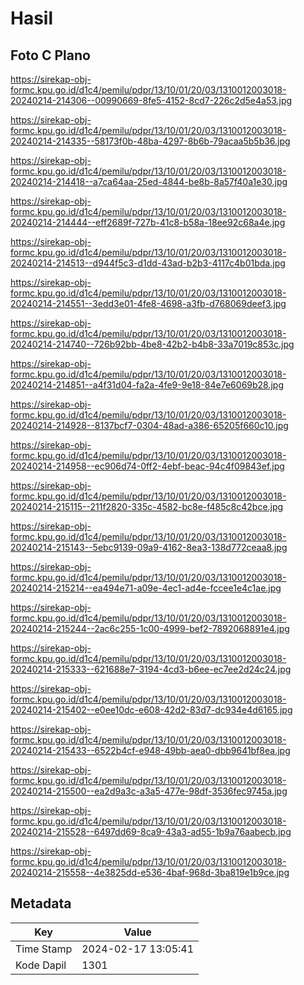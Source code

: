 # Hasil

## Foto C Plano

https://sirekap-obj-formc.kpu.go.id/d1c4/pemilu/pdpr/13/10/01/20/03/1310012003018-20240214-214306--00990669-8fe5-4152-8cd7-226c2d5e4a53.jpg

https://sirekap-obj-formc.kpu.go.id/d1c4/pemilu/pdpr/13/10/01/20/03/1310012003018-20240214-214335--58173f0b-48ba-4297-8b6b-79acaa5b5b36.jpg

https://sirekap-obj-formc.kpu.go.id/d1c4/pemilu/pdpr/13/10/01/20/03/1310012003018-20240214-214418--a7ca64aa-25ed-4844-be8b-8a57f40a1e30.jpg

https://sirekap-obj-formc.kpu.go.id/d1c4/pemilu/pdpr/13/10/01/20/03/1310012003018-20240214-214444--eff2689f-727b-41c8-b58a-18ee92c68a4e.jpg

https://sirekap-obj-formc.kpu.go.id/d1c4/pemilu/pdpr/13/10/01/20/03/1310012003018-20240214-214513--d944f5c3-d1dd-43ad-b2b3-4117c4b01bda.jpg

https://sirekap-obj-formc.kpu.go.id/d1c4/pemilu/pdpr/13/10/01/20/03/1310012003018-20240214-214551--3edd3e01-4fe8-4698-a3fb-d768069deef3.jpg

https://sirekap-obj-formc.kpu.go.id/d1c4/pemilu/pdpr/13/10/01/20/03/1310012003018-20240214-214740--726b92bb-4be8-42b2-b4b8-33a7019c853c.jpg

https://sirekap-obj-formc.kpu.go.id/d1c4/pemilu/pdpr/13/10/01/20/03/1310012003018-20240214-214851--a4f31d04-fa2a-4fe9-9e18-84e7e6069b28.jpg

https://sirekap-obj-formc.kpu.go.id/d1c4/pemilu/pdpr/13/10/01/20/03/1310012003018-20240214-214928--8137bcf7-0304-48ad-a386-65205f660c10.jpg

https://sirekap-obj-formc.kpu.go.id/d1c4/pemilu/pdpr/13/10/01/20/03/1310012003018-20240214-214958--ec906d74-0ff2-4ebf-beac-94c4f09843ef.jpg

https://sirekap-obj-formc.kpu.go.id/d1c4/pemilu/pdpr/13/10/01/20/03/1310012003018-20240214-215115--211f2820-335c-4582-bc8e-f485c8c42bce.jpg

https://sirekap-obj-formc.kpu.go.id/d1c4/pemilu/pdpr/13/10/01/20/03/1310012003018-20240214-215143--5ebc9139-09a9-4162-8ea3-138d772ceaa8.jpg

https://sirekap-obj-formc.kpu.go.id/d1c4/pemilu/pdpr/13/10/01/20/03/1310012003018-20240214-215214--ea494e71-a09e-4ec1-ad4e-fccee1e4c1ae.jpg

https://sirekap-obj-formc.kpu.go.id/d1c4/pemilu/pdpr/13/10/01/20/03/1310012003018-20240214-215244--2ac6c255-1c00-4999-bef2-7892068891e4.jpg

https://sirekap-obj-formc.kpu.go.id/d1c4/pemilu/pdpr/13/10/01/20/03/1310012003018-20240214-215333--621688e7-3194-4cd3-b6ee-ec7ee2d24c24.jpg

https://sirekap-obj-formc.kpu.go.id/d1c4/pemilu/pdpr/13/10/01/20/03/1310012003018-20240214-215402--e0ee10dc-e608-42d2-83d7-dc934e4d6165.jpg

https://sirekap-obj-formc.kpu.go.id/d1c4/pemilu/pdpr/13/10/01/20/03/1310012003018-20240214-215433--6522b4cf-e948-49bb-aea0-dbb9641bf8ea.jpg

https://sirekap-obj-formc.kpu.go.id/d1c4/pemilu/pdpr/13/10/01/20/03/1310012003018-20240214-215500--ea2d9a3c-a3a5-477e-98df-3536fec9745a.jpg

https://sirekap-obj-formc.kpu.go.id/d1c4/pemilu/pdpr/13/10/01/20/03/1310012003018-20240214-215528--6497dd69-8ca9-43a3-ad55-1b9a76aabecb.jpg

https://sirekap-obj-formc.kpu.go.id/d1c4/pemilu/pdpr/13/10/01/20/03/1310012003018-20240214-215558--4e3825dd-e536-4baf-968d-3ba819e1b9ce.jpg


## Metadata

| Key        | Value               |
| ---------- | ------------------- |
| Time Stamp | 2024-02-17 13:05:41 |
| Kode Dapil | 1301                |



